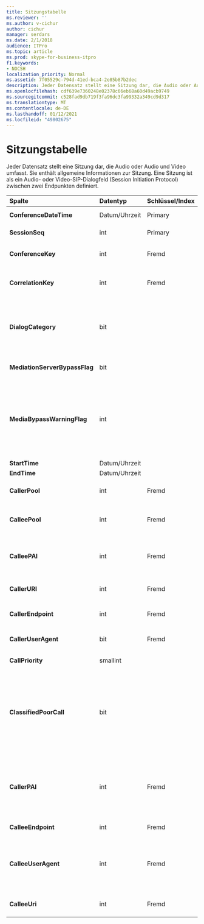```yaml
---
title: Sitzungstabelle
ms.reviewer: ''
ms.author: v-cichur
author: cichur
manager: serdars
ms.date: 2/1/2018
audience: ITPro
ms.topic: article
ms.prod: skype-for-business-itpro
f1.keywords:
- NOCSH
localization_priority: Normal
ms.assetid: 7f05529c-794d-41ed-bca4-2e85b87b2dec
description: Jeder Datensatz stellt eine Sitzung dar, die Audio oder Audio und Video umfasst. Sie enthält allgemeine Informationen zur Sitzung. Eine Sitzung ist als ein Audio- oder Video-SIP-Dialogfeld (Session Initiation Protocol) zwischen zwei Endpunkten definiert.
ms.openlocfilehash: cdf639e7360248e02378c66eb68a60d49acb9749
ms.sourcegitcommit: c528fad9db719f3fa96dc3fa99332a349cd9d317
ms.translationtype: MT
ms.contentlocale: de-DE
ms.lasthandoff: 01/12/2021
ms.locfileid: "49802675"
---
```

# <a name="session-table"></a>Sitzungstabelle
 
Jeder Datensatz stellt eine Sitzung dar, die Audio oder Audio und Video umfasst. Sie enthält allgemeine Informationen zur Sitzung. Eine Sitzung ist als ein Audio- oder Video-SIP-Dialogfeld (Session Initiation Protocol) zwischen zwei Endpunkten definiert.
  
|**Spalte**|**Datentyp**|**Schlüssel/Index**|**Details**|
|:-----|:-----|:-----|:-----|
|**ConferenceDateTime** <br/> |Datum/Uhrzeit  <br/> |Primary  <br/> |Referenziert aus der [Dialogtabelle](dialog.md).  <br/> |
|**SessionSeq** <br/> |int  <br/> |Primary  <br/> |Referenziert aus der [Dialogtabelle](dialog.md).  <br/> |
|**ConferenceKey** <br/> |int  <br/> |Fremd  <br/> |Konferenzschlüssel. Referenziert aus der [Konferenztabelle](conference.md).  <br/> |
|**CorrelationKey** <br/> |int  <br/> |Fremd  <br/> |Korrelationsschlüssel. Referenziert aus der [SessionCorrelation-Tabelle.](sessioncorrelation.md)  <br/> |
|**DialogCategory** <br/> |bit  <br/> | <br/> |Dialogkategorie; 0 ist die Skype for Business Server-zu-Vermittlungsserver-Leg; 1 ist die Vermittlungsserver-zu-PSTN-Gateway-Leg.  <br/> |
|**MediationServerBypassFlag** <br/> |bit  <br/> ||Flag, das angibt, ob der Anruf umgangen wurde oder nicht.  <br/> |
|**MediaBypassWarningFlag** <br/> |int  <br/> ||Dieses Feld gibt an, warum ein Anruf nicht umgangen wurde, selbst wenn die Umgehungs-IDs übereinstimmen. Für Skype for Business Server ist nur ein Wert definiert.  <br/> 0x0001 – Unbekannte Umgehungs-ID für Standardnetzwerkadapter.  <br/> |
|**StartTime** <br/> |Datum/Uhrzeit  <br/> | <br/> |Die Startzeit des Anrufs.  <br/> |
|**EndTime** <br/> |Datum/Uhrzeit  <br/> | <br/> |Die Endzeit des Anrufs.  <br/> |
|**CallerPool** <br/> |int  <br/> |Fremd  <br/> |Der Pool des Anrufers. Referenziert aus der [Pooltabelle](pool.md).  <br/> |
|**CalleePool** <br/> |int  <br/> |Fremd  <br/> |Der Pool des Anrufempfängers. Referenziert aus der [Pooltabelle](pool.md).  <br/> |
|**CalleePAI** <br/> |int  <br/> |Fremd  <br/> |SIP-URI in der SIP-P-Asserted Identity (PAI) des empfangenden Endpunkts. Referenziert aus der [Benutzertabelle](user-0.md).  <br/> |
|**CallerURI** <br/> |int  <br/> |Fremd  <br/> |URI des Anrufers. Referenziert aus der [Benutzertabelle](user-0.md).  <br/> |
|**CallerEndpoint** <br/> |int  <br/> |Fremd  <br/> |Endpunkt des Anrufers. Referenziert aus der [Endpunkttabelle](endpoint.md).  <br/> |
|**CallerUserAgent** <br/> |bit  <br/> |Fremd  <br/> |Der Benutzeragent des Anrufers. Referenziert aus der [UserAgent -Tabelle](useragent.md).  <br/> |
|**CallPriority** <br/> |smallint  <br/> ||Die Priorität dieses Aufrufs.  <br/> |
|**ClassifiedPoorCall** <br/> |bit  <br/> ||Diese Spalte ist veraltet und wird in Skype for Business Server nicht verwendet. Stattdessen werden diese Informationen auf basis der Medienlinien gemeldet. Weitere Informationen finden [Sie in der Tabelle "MediaLine".](medialine-0.md) <br/> |
|**CallerPAI** <br/> |int  <br/> |Fremd  <br/> |P-Asserted-Identity des Benutzers, der den Anruf abting. Die P-Asserted-Identity (PAI) wird verwendet, um die echte Identität des Benutzers zu vermitteln, der den Anruf abting.  <br/> |
|**CalleeEndpoint** <br/> |int  <br/> |Fremd  <br/> |Endpunkt, der den Anruf empfangen hat.  <br/> |
|**CalleeUserAgent** <br/> |int  <br/> |Fremd  <br/> |Der vom Benutzer, der den Anruf angenommen hat, eingesetzter Benutzeragent. Benutzeragenten stellen das Clientendpunktgerät dar.  <br/> |
|**CalleeUri** <br/> |int  <br/> |Fremd  <br/> |SIP-URI des Benutzers, der den Anruf empfangen hat.  <br/> |
   


